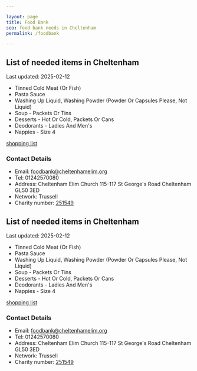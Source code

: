 ```yaml
---

layout: page
title: Food Bank
seo: food bank needs in Cheltenham
permalink: /foodbank

---
```


<!-- summary1_marker starts -->
## List of needed items in Cheltenham

Last updated: 2025-02-12

- Tinned Cold Meat (Or Fish)
- Pasta Sauce
- Washing Up Liquid, Washing Powder (Powder Or Capsules Please, Not Liquid)
- Soup - Packets Or Tins
- Desserts - Hot Or Cold, Packets Or Cans
- Deodorants - Ladies And Men's
- Nappies - Size 4
<!-- summary1_marker ends -->

[shopping list](https://cheltenham.foodbank.org.uk/give-help/donate-food/)

### Contact Details

<!-- contact1_marker starts -->
- Email: foodbank@cheltenhamelim.org
- Tel: 01242570080
- Address: Cheltenham Elim Church 115-117 St George's Road Cheltenham GL50 3ED
- Network: Trussell
- Charity number: [251549](https://register-of-charities.charitycommission.gov.uk/charity-details/?regid=251549&subid=0)
<!-- contact1_marker ends -->

<!-- summary2_marker starts -->
## List of needed items in Cheltenham

Last updated: 2025-02-12

- Tinned Cold Meat (Or Fish)
- Pasta Sauce
- Washing Up Liquid, Washing Powder (Powder Or Capsules Please, Not Liquid)
- Soup - Packets Or Tins
- Desserts - Hot Or Cold, Packets Or Cans
- Deodorants - Ladies And Men's
- Nappies - Size 4
<!-- summary2_marker ends -->

[shopping list](https://cheltenham.foodbank.org.uk/give-help/donate-food/)

### Contact Details

<!-- contact2_marker starts -->
- Email: foodbank@cheltenhamelim.org
- Tel: 01242570080
- Address: Cheltenham Elim Church 115-117 St George's Road Cheltenham GL50 3ED
- Network: Trussell
- Charity number: [251549](https://register-of-charities.charitycommission.gov.uk/charity-details/?regid=251549&subid=0)
<!-- contact2_marker ends -->